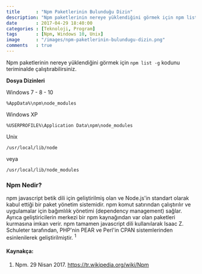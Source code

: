 ```yaml
---
title      : "Npm Paketlerinin Bulunduğu Dizin"
description: "Npm paketlerinin nereye yüklendiğini görmek için npm list -g kodunu teriminalde çalıştırabilirsiniz."
date       : 2017-04-29 18:40:00
categories : [Teknoloji, Program]
tags       : [Npm, Windows 10, Unix]
image      : "/images/npm-paketlerinin-bulundugu-dizin.png"
comments   : true
---
```


Npm paketlerinin nereye yüklendiğini görmek için `npm list -g` kodunu teriminalde çalıştırabilirsiniz.

**Dosya Dizinleri**

Windows 7 - 8 - 10

```
%AppData%\npm\node_modules
```

Windows XP

```
%USERPROFILE%\Application Data\npm\node_modules
```

Unix

```
/usr/local/lib/node
```

veya 

```
/usr/local/lib/node_modules
```

### Npm Nedir?

npm javascript betik dili için geliştirilmiş olan ve Node.js'in standart olarak kabul ettiği bir paket yönetim sistemidir. npm komut satırından çalıştırılır ve uygulamalar için bağımlılık yönetimi (dependency management) sağlar. Ayrıca geliştiricilerin merkezi bir npm kaynağından var olan paketleri kurmasına imkan verir. npm tamamen javascript dili kullanılarak Isaac Z. Schuleter tarafından, PHP'nin PEAR ve Perl'in CPAN sistemlerinden esinlenilerek geliştirilmiştir. <sup>1</sup>


#### Kaynakça:

1. Npm. ‎29 ‎Nisan ‎2017. https://tr.wikipedia.org/wiki/Npm